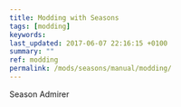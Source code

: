 ```yaml
---
title: Modding with Seasons
tags: [modding]
keywords:
last_updated: 2017-06-07 22:16:15 +0100
summary: ""
ref: modding
permalink: /mods/seasons/manual/modding/
---
```


Season Admirer

